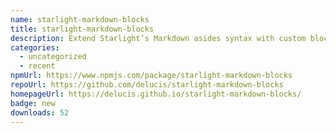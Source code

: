 ```yaml
---
name: starlight-markdown-blocks
title: starlight-markdown-blocks
description: Extend Starlight’s Markdown asides syntax with custom block types
categories:
  - uncategorized
  - recent
npmUrl: https://www.npmjs.com/package/starlight-markdown-blocks
repoUrl: https://github.com/delucis/starlight-markdown-blocks
homepageUrl: https://delucis.github.io/starlight-markdown-blocks/
badge: new
downloads: 52
---
```

